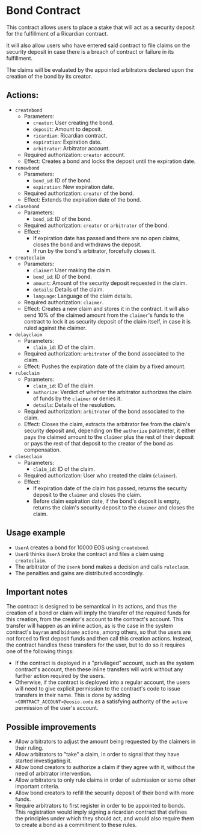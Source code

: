 # Bond Contract

This contract allows users to place a stake that will act as a security deposit
for the fulfillment of a Ricardian contract.

It will also allow users who have entered said contract to file claims on the
security deposit in case there is a breach of contract or failure in its fulfillment.

The claims will be evaluated by the appointed arbitrators declared upon the creation
of the bond by its creator.

## Actions:
- `createbond`
  - Parameters:
    - `creator`: User creating the bond.
    - `deposit`: Amount to deposit.
    - `ricardian`: Ricardian contract.
    - `expiration`: Expiration date.
    - `arbitrator`: Arbitrator account.
  - Required authorization: `creator` account.
  - Effect: Creates a bond and locks the deposit until the expiration date.
- `renewbond`
  - Parameters:
    - `bond_id`: ID of the bond.
    - `expiration`: New expiration date.
  - Required authorization: `creator` of the bond.
  - Effect: Extends the expiration date of the bond.
- `closebond`
  - Parameters:
    - `bond_id`: ID of the bond.
  - Required authorization: `creator` or `arbitrator` of the bond.
  - Effect:
    - If expiration date has passed and there are no open claims,
      closes the bond and withdraws the deposit.
    - If run by the bond's arbitrator, forcefully closes it.
- `createclaim`
  - Parameters:
    - `claimer`: User making the claim.
    - `bond_id`: ID of the bond.
    - `amount`: Amount of the security deposit requested in the claim.
    - `details`: Details of the claim.
    - `language`: Language of the claim details.
  - Required authorization: `claimer`.
  - Effect: Creates a new claim and stores it in the contract. It will also
    send 10% of the claimed amount from the `claimer`'s funds to the contract
    to lock it as security deposit of the claim itself, in case it is ruled
    against the claimer.
- `delayclaim`
  - Parameters:
    - `claim_id`: ID of the claim.
  - Required authorization: `arbitrator` of the bond associated to the claim.
  - Effect: Pushes the expiration date of the claim by a fixed amount.
- `ruleclaim`
  - Parameters:
    - `claim_id`: ID of the claim.
    - `authorize`: Verdict of whether the arbitrator authorizes the claim
      of funds by the `claimer` or denies it.
    - `details`: Details of the resolution.
  - Required authorization: `arbitrator` of the bond associated to the claim.
  - Effect: Closes the claim, extracts the arbitrator fee from the claim's
    security deposit and, depending on the `authorize` parameter, it either
    pays the claimed amount to the `claimer` plus the rest of their deposit or
    pays the rest of that deposit to the creator of the bond as compensation.
- `closeclaim`
  - Parameters:
    - `claim_id`: ID of the claim.
  - Required authorization: User who created the claim (`claimer`).
  - Effect:
    - If expiration date of the claim has passed, returns the security
      deposit to the `claimer` and closes the claim.
    - Before claim expiration date, if the bond's deposit is empty, returns
      the claim's security deposit to the `claimer` and closes the claim.

## Usage example

- `UserA` creates a bond for 10000 EOS using `createbond`.
- `UserB` thinks `UserA` broke the contract and files a claim using `createclaim`.
- The arbitrator of the `UserA` bond makes a decision and calls `ruleclaim`.
- The penalties and gains are distributed accordingly.

## Important notes

The contract is designed to be semantical in its actions, and thus the creation of
a bond or claim will imply the transfer of the required funds for this creation,
from the creator's account to the contract's account. This transfer will happen
as an inline action, as is the case in the system contract's `buyram` and `bidname`
actions, among others, so that the users are not forced to first deposit funds
and then call this creation actions. Instead, the contract handles these transfers
for the user, but to do so it requires one of the following things:

- If the contract is deployed in a "privileged" account, such as the system contract's
  account, then these inline transfers will work without any further action required by
  the users.
- Otherwise, if the contract is deployed into a regular account, the users will need to
  give explicit permission to the contract's code to issue transfers in their name. This
  is done by adding `<CONTRACT_ACCOUNT>@eosio.code` as a satisfying authority of the
  `active` permission of the user's account.

## Possible improvements

- Allow arbitrators to adjust the amount being requested by the claimers
  in their ruling.
- Allow arbitrators to "take" a claim, in order to signal that they have
  started investigating it.
- Allow bond creators to authorize a claim if they agree with it, without
  the need of arbitrator intervention.
- Allow arbitrators to only rule claims in order of submission or some
  other important criteria.
- Allow bond creators to refill the security deposit of their bond with
  more funds.
- Require arbitrators to first register in order to be appointed to bonds.
  This registration would imply signing a ricardian contract that defines the
  principles under which they should act, and would also require them to
  create a bond as a commitment to these rules.

